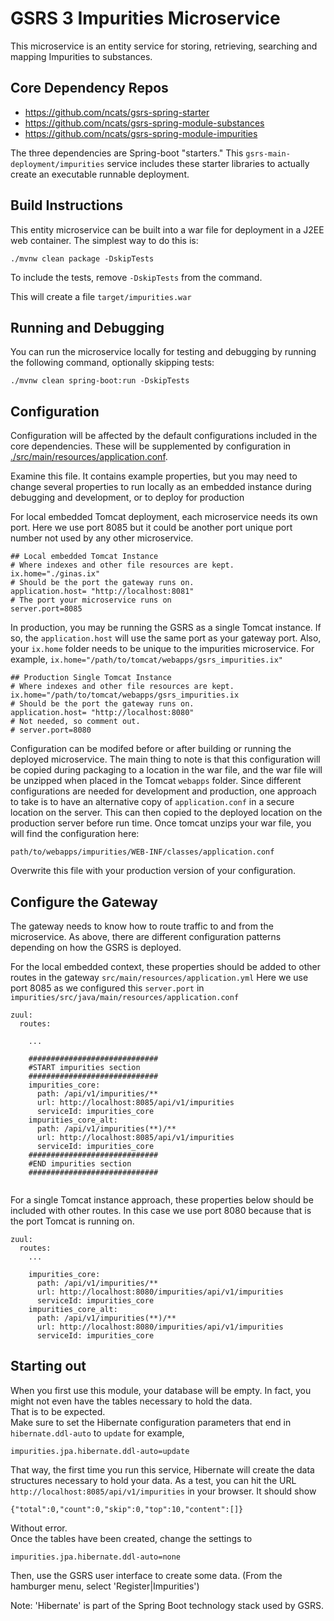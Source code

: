 # GSRS 3 Impurities Microservice

This microservice is an entity service for storing, retrieving, searching and mapping Impurities to substances.

## Core Dependency Repos

- https://github.com/ncats/gsrs-spring-starter
- https://github.com/ncats/gsrs-spring-module-substances
- https://github.com/ncats/gsrs-spring-module-impurities

The three dependencies are Spring-boot "starters." This `gsrs-main-deployment/impurities` service includes these starter libraries to actually create an executable runnable deployment.    

## Build Instructions

This entity microservice can be built into a war file for deployment in a J2EE web container. The simplest way to do this is:

```
./mvnw clean package -DskipTests
```

To include the tests, remove `-DskipTests` from the command. 

This will create a file `target/impurities.war` 

## Running and Debugging

You can run the microservice locally for testing and debugging by running the following command, optionally skipping tests:

```
./mvnw clean spring-boot:run -DskipTests
```

## Configuration

Configuration will be affected by the default configurations included in the core dependencies. These will be supplemented by configuration in [./src/main/resources/application.conf](./src/main/resources/application.conf).  

Examine this file.  It contains example properties, but you may need to change several properties to run locally as an embedded instance during debugging and development, or to deploy for production

For local embedded Tomcat deployment, each microservice needs its own port. Here we use port 8085 but it could be another port unique port number not used by any other microservice.   

```
## Local embedded Tomcat Instance
# Where indexes and other file resources are kept.
ix.home="./ginas.ix"
# Should be the port the gateway runs on.
application.host= "http://localhost:8081"
# The port your microservice runs on
server.port=8085
``` 

In production, you may be running the GSRS as a single Tomcat instance.  If so, the `application.host` will use the same port as your gateway port. Also, your `ix.home` folder needs to be unique to the impurities microservice.  For example, `ix.home="/path/to/tomcat/webapps/gsrs_impurities.ix"`

```
## Production Single Tomcat Instance
# Where indexes and other file resources are kept.
ix.home="/path/to/tomcat/webapps/gsrs_impurities.ix
# Should be the port the gateway runs on.
application.host= "http://localhost:8080"
# Not needed, so comment out.
# server.port=8080
``` 



Configuration can be modifed before or after building or running the deployed microservice.  The main thing to note is that this configuration will be copied during packaging to a location in the war file, and the war file will be unzipped when placed in the Tomcat `webapps` folder.  Since different configurations are needed for development and production, one approach to take is to have an alternative copy of `application.conf` in a secure location on the server. This can then copied to the deployed location on the production server before run time.  Once tomcat unzips your war file, you will find the configuration here:    

```
path/to/webapps/impurities/WEB-INF/classes/application.conf
```

Overwrite this file with your production version of your configuration.

## Configure the Gateway

The gateway needs to know how to route traffic to and from the microservice.  As above, there are different configuration patterns depending on how the GSRS is deployed. 

For the local embedded context, these properties should be added to other routes in the gateway `src/main/resources/application.yml`  Here we use port 8085 as we configured this `server.port` in `impurities/src/java/main/resources/application.conf`

```
zuul:
  routes:

    ...
  
    #############################
    #START impurities section
    #############################
    impurities_core:
      path: /api/v1/impurities/**
      url: http://localhost:8085/api/v1/impurities
      serviceId: impurities_core
    impurities_core_alt:
      path: /api/v1/impurities(**)/**
      url: http://localhost:8085/api/v1/impurities
      serviceId: impurities_core
    #############################
    #END impurities section
    #############################
    
```

For a single Tomcat instance approach, these properties below should be included with other routes.  In this case we use port 8080 because that is the port Tomcat is running on.    

```
zuul:
  routes:
    ...
    
    impurities_core:
      path: /api/v1/impurities/**
      url: http://localhost:8080/impurities/api/v1/impurities
      serviceId: impurities_core
    impurities_core_alt:
      path: /api/v1/impurities(**)/**
      url: http://localhost:8080/impurities/api/v1/impurities
      serviceId: impurities_core   

```

## Starting out
When you first use this module, your database will be empty.  In fact,
you might not even have the tables necessary to hold the data.  
That is to be expected.  
Make sure to set the Hibernate configuration parameters that end in `hibernate.ddl-auto` to `update`
for example,
```
impurities.jpa.hibernate.ddl-auto=update
```
That way, the first time you run this service, Hibernate will create the data structures necessary 
to hold your data.  As a test, you can hit the URL `http://localhost:8085/api/v1/impurities` in your browser.
It should show 
```
{"total":0,"count":0,"skip":0,"top":10,"content":[]}
```
Without error.  
Once the tables have been created, change the settings to 
```
impurities.jpa.hibernate.ddl-auto=none
```
Then, use the GSRS user interface to create some data. (From the hamburger menu, select 'Register|Impurities')  
  
Note: 'Hibernate' is part of the Spring Boot technology stack used by GSRS.

